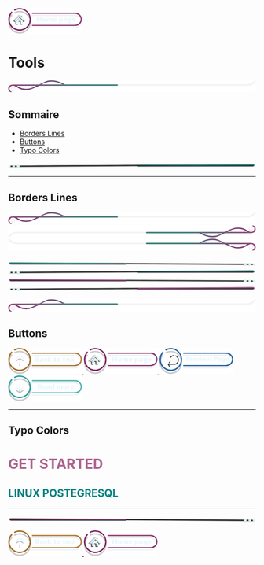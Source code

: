 <a href="../README.md">
  <img src="../assets/button/home_page.png" alt="Home page" style="width: 150px; height: auto;">
</a>

# Tools

![border](../assets/line/border_l.png)

## Sommaire

- [Borders Lines](#borders-lines)
- [Buttons](#buttons)
- [Typo Colors](#typo-colors)

<!-- ![border](assets/line/line_pink_point_l.png) -->

![border](../assets/line/line_teal_point_r.png)

---

## Borders Lines

![border](../assets/line/border_l.png)
![border](../assets/line/border_b.png)
![border](../assets/line/border_r.png)

![border](../assets/line/line_teal_point_l.png)
![border](../assets/line/line_teal_point_r.png)
![border](../assets/line/line_pink_point_l.png)
![border](../assets/line/line_pink_point_r.png)

![border](../assets/line/border_l.png)

## Buttons

<a href="#sommaire">
  <img src="../assets/button/back_to_top.png" alt="Back to top" style="width: 150px; height: auto;">
</a>
<a href="../README.md">
  <img src="../assets/button/home_page.png" alt="Home page" style="width: 150px; height: auto;">
</a>
<a href="#sommaire">
  <img src="../assets/button/previous_page.png" alt="Back to top" style="width: 150px; height: auto;">
</a>
<a href="../README.md">
  <img src="../assets/button/read_more.png" alt="Home page" style="width: 150px; height: auto;">
</a>

---

## Typo Colors

<h1 style="color: #ab638c"> GET STARTED </h1>
<h2 style="color: #008080;">LINUX POSTEGRESQL </h2>

---

![border](../assets/line/line_pink_point_l.png)

<a href="#sommaire">
  <img src="../assets/button/back_to_top.png" alt="Back to top" style="width: 150px; height: auto;">
</a>
<a href="../README.md">
  <img src="../assets/button/home_page.png" alt="Home page" style="width: 150px; height: auto;">
</a>
